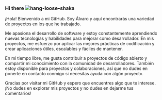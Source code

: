 ### Hi there ![hang-loose-shaka]([https://user-images.githubusercontent.com/113988129/223413539-c6758477-cb09-47cb-8a71-6435512e4004.gif](https://blog.joypixels.com/content/images/2020/09/alien-1.gif))


¡Hola! Bienvenido a mi GitHub. Soy Álvaro y aquí encontrarás una variedad de proyectos en los que he trabajado.

Me apasiona el desarrollo de software y estoy constantemente aprendiendo nuevas tecnologías y habilidades para mejorar como desarrollador. En mis proyectos, me esfuerzo por aplicar las mejores prácticas de codificación y crear aplicaciones útiles, escalables y fáciles de mantener.

En mi tiempo libre, me gusta contribuir a proyectos de código abierto y compartir mi conocimiento con la comunidad de desarrolladores. También estoy disponible para proyectos y colaboraciones, así que no dudes en ponerte en contacto conmigo si necesitas ayuda con algún proyecto.

Gracias por visitar mi GitHub y espero que encuentres algo que te interese. ¡No dudes en explorar mis proyectos y no dudes en dejarme tus comentarios!

